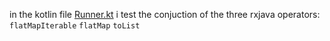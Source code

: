 
in the kotlin file [Runner.kt](src/main/kotlin/Runner.kt)
i test the conjuction of the three rxjava operators:
`flatMapIterable`
`flatMap`
`toList`
